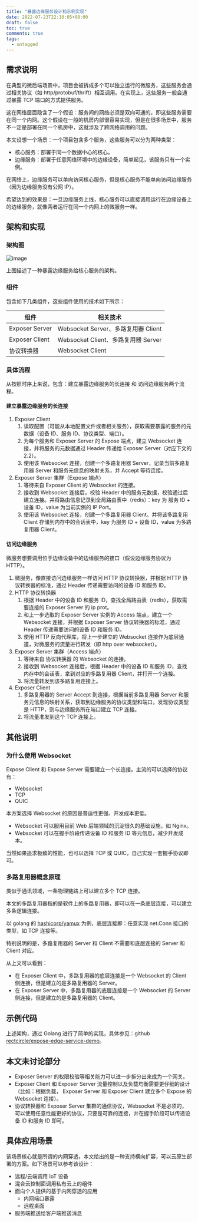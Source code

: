 ```yaml
---
title: "暴露边缘服务设计和示例实现"
date: 2022-07-23T22:10:05+08:00
draft: false
toc: true
comments: true
tags:
  - untagged
---
```


## 需求说明

在典型的微后端场景中，项目会被拆成多个可以独立运行的微服务，这些服务会通过相关协议（如 http/protobuf/thrift）相互调用。在实现上，这些服务一般会通过暴露 TCP 端口的方式提供服务。

这在网络层面隐含了一个假设：服务间的网络必须是双向可通的，即这些服务需要在同一个内网。这个假设在一般的机房内部很容易实现，但是在很多场景中，服务不一定是部署在同一个机房中，这就涉及了跨网络调用的问题。

本文设想一个场景：一个项目包含多个服务，这些服务可以分为两种类型：

* 核心服务：部署于同一个数据中心的核心。
* 边缘服务：部署于任意网络环境中的边缘设备，简单起见，该服务只有一个实例。

在网络上，边缘服务可以单向访问核心服务，但是核心服务不能单向访问边缘服务（因为边缘服务没有公网 IP）。

希望达到的效果是：一旦边缘服务上线，核心服务可以直接调用运行在边缘设备上的边缘服务，就像两者运行在同一个内网上的微服务一样。

## 架构和实现

### 架构图

![image](/image/design-and-demo-of-expose-edge-service.svg)

上图描述了一种暴露边缘服务给核心服务的架构。

### 组件

包含如下几类组件，这些组件使用的技术如下所示：

| 组件 | 相关技术 |
|-----|-----|
|Exposer Server | Websocket Server、多路复用器 Client |
|Exposer Client | Websocket Client、多路复用器 Server |
|协议转换器       | Websocket Client |

### 具体流程

从按照时序上来说，包含：建立暴露边缘服务的长连接 和 访问边缘服务两个流程。

#### 建立暴露边缘服务的长连接

1. Exposer Client
    1. 读取配置（可能从本地配置文件或者相关服务），获取需要暴露的服务的元数据（设备 ID、服务 ID、协议类型、端口）。
    2. 为每个服务和 Exposer Server 的 Expose 端点，建立 Websocket 连接，并将服务的元数据通过 Header 传递给 Exposer Server（对应下文的 2.2）。
    3. 使用该 Websocket 连接，创建一个多路复用器 Server，记录当前多路复用器 Server 和服务元信息的映射关系，并 Accept 等待连接。
2. Exposer Server 集群（Expose 端点）
    1. 等待来自 Exposer Client 的 Websocket 的连接。
    2. 接收到 Websocket 连接后，校验 Header 中的服务元数据，校验通过后建立连接。并将路由信息记录到全局路由表中（redis）：key 为 服务 ID + 设备 ID，value 为当前实例的 IP Port。
    3. 使用该 Websocket 连接，创建一个多路复用器 Client。并将该多路复用 Client 存储到内存中的会话表中，key 为服务 ID + 设备 ID，value 为多路复用器 Client。

#### 访问边缘服务

微服务想要调用位于边缘设备中的边缘服务的接口（假设边缘服务协议为 HTTP）。

1. 微服务，像直接访问边缘服务一样访问 HTTP 协议转换器，并根据 HTTP 协议转换器的标准，通过 Header 传递需要访问的设备 ID 和服务 ID。
2. HTTP 协议转换器
    1. 根据 Header 中的设备 ID 和服务 ID，查找全局路由表（redis），获取需要连接的 Exposer Server 的 ip prot。
    2. 和上一步选取的 Exposer Server 实例的 Access 端点，建立一个 Websocket 连接，并根据 Exposer Server 协议转换器的标准，通过 Header 传递需要访问的设备 ID 和服务 ID。
    3. 使用 HTTP 反向代理库，将上一步建立的 Websocket 连接作为底层通道，对微服务的流量进行转发（即 http over websocket）。
3. Exposer Server 集群（Access 端点）
    1. 等待来自 协议转换器 的 Websocket 的连接。
    2. 接收到 Websocket 连接后，根据 Header 中的设备 ID 和服务 ID，查找内存中的会话表，拿到对应的多路复用器 Client，并打开一个连接。
    3. 将流量转发到该多路复用连接上。
4. Exposer Client
   1. 多路复用器的 Server Accept 到连接，根据当前多路复用器 Server 和服务元信息的映射关系，获取到边缘服务的协议类型和端口，发现协议类型是 HTTP，则与边缘服务所在端口建立 TCP 连接。
   2. 将流量准发到这个 TCP 连接上。

## 其他说明

### 为什么使用 Websocket

Expose Client 和 Expose Server 需要建立一个长连接。主流的可以选择的协议有：

* Websocket
* TCP
* QUIC

本方案选择 Websocket 的原因是普适性更强、开发成本更低。

* Websocket 可以服用目前 Web 后端领域的沉淀很久的基础设施，如 Nginx。
* Websocket 可以在握手阶段传递设备 ID 和服务 ID 等元信息，减少开发成本。

当然如果追求极致的性能，也可以选择 TCP 或 QUIC，自己实现一套握手协议即可。

### 多路复用器概念原理

类似于通讯领域，一条物理链路上可以建立多个 TCP 连接。

本文的多路复用器指的是软件上的多路复用器，即可以在一条底层连接，可以建立多条逻辑连接。

以 golang 的 [hashicorp/yamux](https://github.com/hashicorp/yamux) 为例，底层连接即：任意实现 net.Conn 接口的类型，如 TCP 连接等。

特别说明的是，多路复用器的 Server 和 Client 不需要和底层连接的 Server 和 Client 对应。

从上文可以看到：

* 在 Exposer Client 中，多路复用器的底层连接是一个 Websocket 的 Client 侧连接，但是建立的是多路复用器的 Server。
* 在 Exposer Server 中，多路复用器的底层连接是一个 Websocket 的 Server 侧连接，但是建立的是多路复用器的 Client。

## 示例代码

上述架构，通过 Golang 进行了简单的实现，具体参见：github [rectcircle/expose-edge-service-demo](https://github.com/rectcircle/expose-edge-service-demo)。

## 本文未讨论部分

* Exposer Server 的权限校验等相关能力可以进一步拆分出来成为一个网关。
* Exposer Client 和 Exposer Server 流量控制以及负载均衡需要更仔细的设计（比如：根据负载， Exposer Server 和 Exposer Client 建立多个 Expose 的 Websocket 连接）。
* 协议转换器和 Exposer Server 集群的通信协议，Websocket 不是必须的，可以使用任意性能更好的协议，只要是可靠的连接，并在握手阶段可以传递设备 ID 和服务 ID 即可。

## 具体应用场景

该场景核心就是所谓的内网穿透，本文给出的是一种支持横向扩容，可以云原生部署的方案。如下场景可以参考该设计：

* 远程/云端调用 IoT 设备
* 混合云控制面调用私有云上的组件
* 面向个人提供的基于内网穿透的应用
    * 内网端口暴露
    * 远程桌面
* 服务端推送给客户端推送消息
